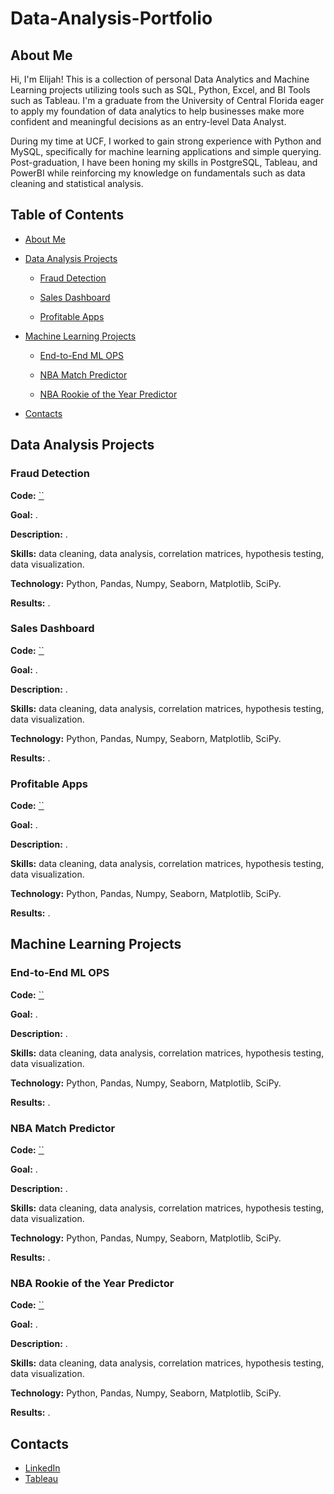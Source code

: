 # Data-Analysis-Portfolio
## About Me
Hi, I'm Elijah! This is a collection of personal Data Analytics and Machine Learning projects utilizing tools such as SQL, Python, Excel, and BI Tools such as Tableau. I'm a graduate from the University of Central Florida eager to apply my foundation of data analytics to help businesses make more confident and meaningful decisions as an entry-level Data Analyst.

During my time at UCF, I worked to gain strong experience with Python and MySQL, specifically for machine learning applications and simple querying. Post-graduation, I have been honing my skills in PostgreSQL, Tableau, and PowerBI while reinforcing my knowledge on fundamentals such as data cleaning and statistical analysis.

## Table of Contents
- [About Me]()
  
- [Data Analysis Projects]()
  
  - [Fraud Detection]()
    
  - [Sales Dashboard]()
    
  - [Profitable Apps]()
    
- [Machine Learning Projects]()
  
  - [End-to-End ML OPS]()
    
  - [NBA Match Predictor]()
    
  - [NBA Rookie of the Year Predictor]()
    
- [Contacts]()


## Data Analysis Projects

### Fraud Detection
**Code:** [``]()

**Goal:** .

**Description:** .

**Skills:** data cleaning, data analysis, correlation matrices, hypothesis testing, data visualization.

**Technology:** Python, Pandas, Numpy, Seaborn, Matplotlib, SciPy.

**Results:** .

### Sales Dashboard
**Code:** [``]()

**Goal:** .

**Description:** .

**Skills:** data cleaning, data analysis, correlation matrices, hypothesis testing, data visualization.

**Technology:** Python, Pandas, Numpy, Seaborn, Matplotlib, SciPy.

**Results:** .

### Profitable Apps
**Code:** [``]()

**Goal:** .

**Description:** .

**Skills:** data cleaning, data analysis, correlation matrices, hypothesis testing, data visualization.

**Technology:** Python, Pandas, Numpy, Seaborn, Matplotlib, SciPy.

**Results:** .

## Machine Learning Projects

### End-to-End ML OPS
**Code:** [``]()

**Goal:** .

**Description:** .

**Skills:** data cleaning, data analysis, correlation matrices, hypothesis testing, data visualization.

**Technology:** Python, Pandas, Numpy, Seaborn, Matplotlib, SciPy.

**Results:** .

### NBA Match Predictor
**Code:** [``]()

**Goal:** .

**Description:** .

**Skills:** data cleaning, data analysis, correlation matrices, hypothesis testing, data visualization.

**Technology:** Python, Pandas, Numpy, Seaborn, Matplotlib, SciPy.

**Results:** .

### NBA Rookie of the Year Predictor
**Code:** [``]()

**Goal:** .

**Description:** .

**Skills:** data cleaning, data analysis, correlation matrices, hypothesis testing, data visualization.

**Technology:** Python, Pandas, Numpy, Seaborn, Matplotlib, SciPy.

**Results:** .

## Contacts
- [LinkedIn](https://www.linkedin.com/in/elijah-rodriguez-b04b77214/)
- [Tableau](https://public.tableau.com/app/profile/elijah.rodriguez/vizzes)
